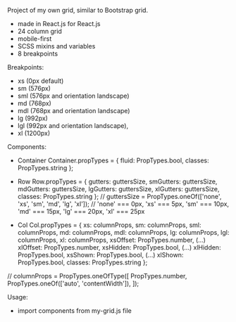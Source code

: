 Project of my own grid, similar to Bootstrap grid.

- made in React.js for React.js
- 24 column grid
- mobile-first
- SCSS mixins and variables
- 8 breakpoints

Breakpoints: 
- xs (0px default)
- sm (576px)
- sml (576px and orientation landscape)
- md (768px)
- mdl (768px and orientation landscape)
- lg (992px)
- lgl (992px and orientation landscape),
- xl (1200px)

Components:
- Container 
Container.propTypes = {
  fluid: PropTypes.bool,
  classes: PropTypes.string
};

- Row 
Row.propTypes = {
  gutters: guttersSize,
  smGutters: guttersSize,
  mdGutters: guttersSize,
  lgGutters: guttersSize,
  xlGutters: guttersSize,
  classes: PropTypes.string
};
// guttersSize = PropTypes.oneOf(['none', 'xs', 'sm', 'md', 'lg', 'xl']);
// 'none' === 0px, 'xs' === 5px, 'sm' === 10px, 'md' === 15px, 'lg' === 20px, 'xl' === 25px

- Col 
Col.propTypes = {
  xs: columnProps,
  sm: columnProps,
  sml: columnProps,
  md: columnProps,
  mdl: columnProps,
  lg: columnProps,
  lgl: columnProps,
  xl: columnProps,
  xsOffset: PropTypes.number,
  (...)
  xlOffset: PropTypes.number,
  xsHidden: PropTypes.bool,
  (...)
  xlHidden: PropTypes.bool,
  xsShown: PropTypes.bool,
  (...)
  xlShown: PropTypes.bool,
  classes: PropTypes.string
};

// columnProps = PropTypes.oneOfType([
  PropTypes.number,
  PropTypes.oneOf(['auto', 'contentWidth']),
]);

Usage:
- import components from my-grid.js file
